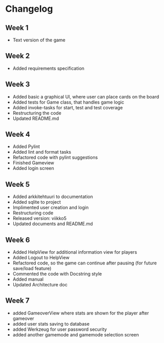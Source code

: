 # Changelog

## Week 1
- Text version of the game

## Week 2
- Added requirements specification

## Week 3
- Added basic a graphical UI, where user can place cards on the board
- Added tests for Game class, that handles game logic
- Added invoke-tasks for start, test and test coverage
- Restructuring the code
- Updated README.md

## Week 4
- Added Pylint
- Added lint and format tasks
- Refactored code with pylint suggestions
- Finished Gameview
- Added login screen

## Week 5
- Added arkkitehtuuri to documentation
- Added sqlite to project
- Implimented user creation and login
- Restructuring code
- Released version: viikko5
- Updated documents and README.md

## Week 6
- Added HelpView for additional information view for players
- Added Logout to HelpView
- Refactored code, so the game can continue after pausing (for future save/load feature)
- Commented the code with Docstring style
- Added manual
- Updated Architecture doc

## Week 7
- added GameoverView where stats are shown for the player after gameover
- added user stats saving to database
- added Werkzeug for user password security
- added another gamemode and gamemode selection screen
